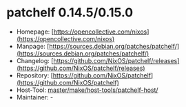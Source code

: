 # patchelf 0.14.5/0.15.0
  - Homepage: [https://opencollective.com/nixos](https://opencollective.com/nixos)
  - Manpage: [https://sources.debian.org/patches/patchelf/](https://sources.debian.org/patches/patchelf/)
  - Changelog: [https://github.com/NixOS/patchelf/releases](https://github.com/NixOS/patchelf/releases)
  - Repository: [https://github.com/NixOS/patchelf](https://github.com/NixOS/patchelf)
  - Host-Tool: [master/make/host-tools/patchelf-host/](https://github.com/Freetz-NG/freetz-ng/tree/master/make/host-tools/patchelf-host/)
  - Maintainer: -

